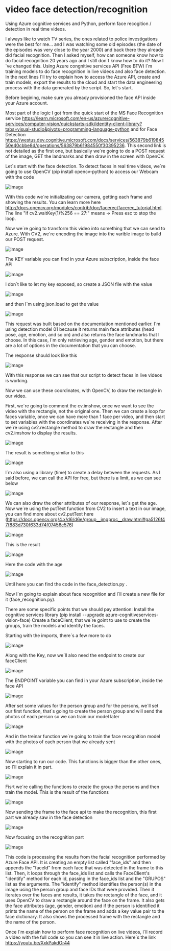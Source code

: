 # video face detection/recognition
Using Azure cognitive services and Python, perform face recogition / detection in real time videos.

  I always like to watch TV series, the ones related to police investigations were the best for me... and I was watching some old episodes (the date of the episodes was very close to the year 2000) and back there they already did facial recognition. Then I asked myself, how can someone know how to do facial recognition 20 years ago and I still don´t know how to do it? Now I´ve changed this. Using Azure congnitive services API (Free BTW) I´m training models to do face recognition in live videos and also face detection. In the next lines I´ll try to explain how to access the Azure API, create and train models, export the results to the cloud and start the data engineering process with the data generated by the script. So, let´s start.
  
  Before begining, make sure you already provisioned the face API inside your Azure account.

  Most part of the logic I got from the quick start of the MS Face Recognition service <https://learn.microsoft.com/en-us/azure/cognitive-services/computer-vision/quickstarts-sdk/identity-client-library?tabs=visual-studio&pivots=programming-language-python> and for Face Detection <https://westus.dev.cognitive.microsoft.com/docs/services/563879b61984550e40cbbe8d/operations/563879b61984550f30395236>. This second link is not detailed as the first one, but basically we´re going to do a POST request of the image, GET the landmarks and then draw in the screen with OpenCV.

  Let´s start with the face detection. To detect faces in real time videos, we´re going to use OpenCV (pip install opencv-python) to access our Webcam with the code

![image](https://user-images.githubusercontent.com/58055908/210120461-2d23e5bc-e5e5-421f-ab58-7ac785483d9f.png)

  With this code we´re initializating our camera, getting each frame and showing the results. You can learn more here <http://docs.opencv.org/modules/contrib/doc/facerec/facerec_tutorial.html>. The line "if cv2.waitKey(1)%256 == 27:" means -> Press esc to stop the loop.

  Now we´re going to transform this video into something that we can send to Azure. With CV2, we´re encoding the image into the varible image to build our POST request.

![image](https://user-images.githubusercontent.com/58055908/210120885-8058e9d7-6ef1-417b-8977-818ba16f86b5.png)

The KEY variable you can find in your Azure subscription, inside the face API

![image](https://user-images.githubusercontent.com/58055908/210178831-edfafa89-d46c-4953-81d8-5c83fb2e631e.png)

  I don´t like to let my key exposed, so create a JSON file with the value 
  
  ![image](https://user-images.githubusercontent.com/58055908/210180123-bb752be0-64b0-455e-82a2-8528e7fd0ad9.png)

  and then I´m using json.load to get the value
  
  ![image](https://user-images.githubusercontent.com/58055908/210180066-562dd97a-04b6-40d0-afbb-c02607e1206f.png)


  This request was built based on the documentation mentioned earlier. I´m using detection model 01 because it returns main face attributes (head pose, age, emotion, and so on) and also returns the face landmarks that I choose. In this case, I´m only retrieving age, gender and emotion, but there are a lot of options in the documentation that you can choose.
  
  The response should look like this 
  
  ![image](https://user-images.githubusercontent.com/58055908/210121144-79fed0e5-252c-4653-b635-884fd0fc1271.png)
  
  With this response we can see that our script to detect faces in live videos is working. 
  
  Now we can use these coordinates, with OpenCV, to draw the rectangle in our video.
  
  First, we´re going to comment the cv.imshow, once we want to see the video with the rectangle, not the original one. Then we can create a loop for faces variable, once we can have more than 1 face per video, and then start to set variables with the coordinates we´re receiving in the response. After we´re using cv2.rectangle method to draw the rectangle and then cv2.imshow to display the results. 
  
![image](https://user-images.githubusercontent.com/58055908/211223914-05528f1b-82b9-4e18-9e0c-cc21238e92d2.png)
  
The result is something similar to this

![image](https://user-images.githubusercontent.com/58055908/210179678-e1292eb7-5f37-46a1-888a-ff17caf45f35.png)

I´m also using a library (time) to create a delay between the requests. As I said before, we can call the API for free, but there is a limit, as we can see below

![image](https://user-images.githubusercontent.com/58055908/210179862-d440102d-26c4-45aa-b70e-912f914e1957.png)

We can also draw the other attributes of our response, let´s get the age. Now we´re using the putText function from CV2 to insert a text in our image, you can find more about cv2.putText here (https://docs.opencv.org/4.x/d6/d6e/group__imgproc__draw.html#ga5126f47f883d730f633d74f07456c576) 

![image](https://user-images.githubusercontent.com/58055908/211224132-5e2c807f-0102-4459-9fe9-3c177d8f26bb.png)


This is  the result

![image](https://user-images.githubusercontent.com/58055908/211224038-852038b3-8270-40a3-bd6a-4536a19d3606.png)

Here the code with the age

![image](https://user-images.githubusercontent.com/58055908/211224412-603b2b82-a907-4944-9e65-9422b9da40df.png)

Until here you can find the code in the face_detection.py .

Now I´m going to explain about face recognition and I´ll create a new file for it (face_recognition.py).

There are some specific points that we should pay attention:
  Install the cognitive services library (pip install --upgrade azure-cognitiveservices-vision-face)
  Create a faceClient, that we´re goint to use to create the groups, train the models and identify the faces.
  
 Starting with the imports, there´s a few more to do

![image](https://github.com/ricauduro/video_face_recognition/assets/58055908/5c0681ee-1662-4f37-9ea4-0f0473da6b77)


Along with the Key, now we´ll also need the endpoint to create our faceClient

![image](https://user-images.githubusercontent.com/58055908/211227060-8001f12e-9a2b-4d1d-a5db-dbb8ae77fc76.png)

The ENDPOINT variable you can find in your Azure subscription, inside the face API

![image](https://user-images.githubusercontent.com/58055908/211227232-50d802a6-fddf-46e0-9cc3-7dfbf98419a9.png)

After set some values for the person group and for the persons, we´ll set our first function, that´s going to create the person group and will send the photos of each person so we can train our model later

![image](https://github.com/ricauduro/video_face_recognition/assets/58055908/f1832469-5206-43a3-bcaa-f00045da9c52)


And in the treinar function we´re going to train the face recognition model with the photos of each person that we already sent

![image](https://user-images.githubusercontent.com/58055908/211229397-c5e6ded7-181e-4fdc-9a27-a99d5a1faf21.png)

Now starting to run our code. This functions is bigger than the other ones, so I´ll explain it in part.

![image](https://github.com/ricauduro/video_face_recognition/assets/58055908/64b0a7a7-e5ae-42dc-8b86-f44561bd2e5e)

Fisrt we´re calling the functions to create the group the persons and then train the model. This is the result of the functions

![image](https://user-images.githubusercontent.com/58055908/211230272-986d15e3-296f-439d-98df-16bd226b6914.png)

Now sending the frame to the face api to make the recognition, this first part we already saw in the face detection

![image](https://github.com/ricauduro/video_face_recognition/assets/58055908/8bd98a5f-0691-4d5e-83b4-c354bfabfbc2)


Now focusing on the recognition part 

![image](https://github.com/ricauduro/video_face_recognition/assets/58055908/344ed43c-a841-4e87-a5d0-e88c11c90c80)

This code is processing the results from the facial recognition performed by Azure Face API. It is creating an empty list called "face_ids" and then appends the "faceId" from each face that was detected in the frame to this list.
Then, it loops through the face_ids list and calls the FaceClient's "identify" method for each id, passing in the face_ids list and the "GRUPOS" list as the arguments. The "identify" method identifies the person(s) in the image using the person group and face IDs that were provided.
Then it iterates over the faces and results, it takes the rectangle of the face, and it uses OpenCV to draw a rectangle around the face on the frame.
It also gets the face attributes (age, gender, emotion) and if the person is identified it prints the name of the person on the frame and adds a key value pair to the face dictionary.
It also shows the processed frame with the rectangle and the name of the person.

Once I´m explain how to perform face recognition on live videos, I´ll record a video with the full code so you can see it in live action. Here´s the link
https://youtu.be/XxkPakdOr44


